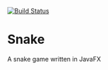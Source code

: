 [![Build Status](https://travis-ci.org/MaximeDeus/Snake.svg?branch=master)](https://travis-ci.org/MaximeDeus/Snake)

# Snake
A snake game written in JavaFX